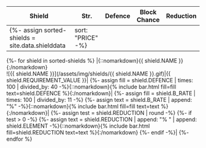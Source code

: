 |Shield|Str.|Defence|Block Chance|Reduction|
|-|-|-|-|-|
{%- assign sorted-shields = site.data.shielddata | sort: "PRICE" -%}
{%- for shield in sorted-shields %}
  |{::nomarkdown}<span class="{{ shield.ELEMENT | downcase }}"><span class="record-name">{{ shield.NAME }}</span></span>{:/nomarkdown}<br />![{{ shield.NAME }}](/assets/img/shields/{{ shield.NAME }}.gif)|{{ shield.REQUIREMENT_VALUE }}|
  {%- assign fill = shield.DEFENCE | times: 100 | divided_by: 40 -%}{::nomarkdown}{% include bar.html fill=fill text=shield.DEFENCE %}{:/nomarkdown}|
  {%- assign fill = shield.B_RATE | times: 100 | divided_by: 11 -%}
  {%- assign text = shield.B_RATE | append: "%" -%}{::nomarkdown}{% include bar.html fill=fill text=text %}{:/nomarkdown}|
  {%- assign test = shield.REDUCTION | round -%}
  {%- if test > 0 -%}
    {%- assign text = shield.REDUCTION | append: "% " | append: shield.ELEMENT -%}{::nomarkdown}{% include bar.html fill=shield.REDUCTION text=text %}{:/nomarkdown}
  {%- endif -%}|
{%- endfor %}